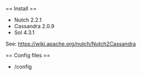 
== Install ==

* Nutch 2.2.1
* Cassandra 2.0.9
* Sol 4.3.1

See: https://wiki.apache.org/nutch/Nutch2Cassandra

== Config files ==

* /config

